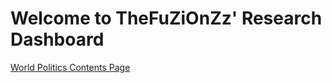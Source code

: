 # Welcome to TheFuZiOnZz' Research Dashboard

[World Politics Contents Page](World%20Politics%20Contents%20Page.md)